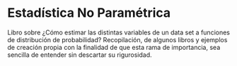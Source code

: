 # Estadística No Paramétrica
Libro sobre ¿Cómo estimar las distintas variables de un data set a funciones de distribución de probabilidad?
Recopilación, de algunos libros y ejemplos de creación propia con la finalidad de que esta rama de importancia, 
sea sencilla de entender sin descartar su rigurosidad.
